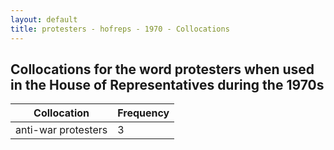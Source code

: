 ```yaml
---
layout: default
title: protesters - hofreps - 1970 - Collocations
---
```

## Collocations for the word **protesters** when used in the House of Representatives during the 1970s

| Collocation | Frequency |
|--------------|----------------|
|anti-war protesters|3|
